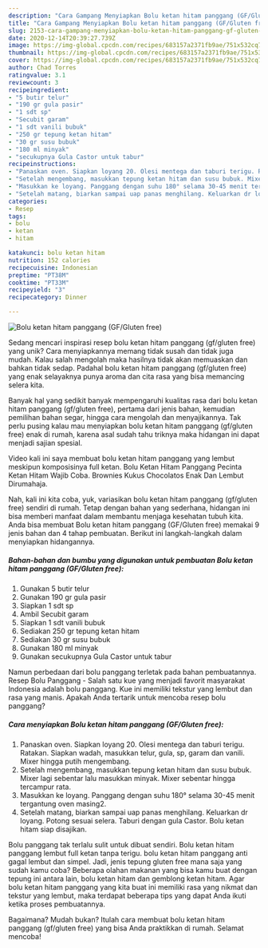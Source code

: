 ```yaml
---
description: "Cara Gampang Menyiapkan Bolu ketan hitam panggang (GF/Gluten free) Anti Gagal"
title: "Cara Gampang Menyiapkan Bolu ketan hitam panggang (GF/Gluten free) Anti Gagal"
slug: 2153-cara-gampang-menyiapkan-bolu-ketan-hitam-panggang-gf-gluten-free-anti-gagal
date: 2020-12-14T20:39:27.739Z
image: https://img-global.cpcdn.com/recipes/683157a2371fb9ae/751x532cq70/bolu-ketan-hitam-panggang-gfgluten-free-foto-resep-utama.jpg
thumbnail: https://img-global.cpcdn.com/recipes/683157a2371fb9ae/751x532cq70/bolu-ketan-hitam-panggang-gfgluten-free-foto-resep-utama.jpg
cover: https://img-global.cpcdn.com/recipes/683157a2371fb9ae/751x532cq70/bolu-ketan-hitam-panggang-gfgluten-free-foto-resep-utama.jpg
author: Chad Torres
ratingvalue: 3.1
reviewcount: 3
recipeingredient:
- "5 butir telur"
- "190 gr gula pasir"
- "1 sdt sp"
- "Secubit garam"
- "1 sdt vanili bubuk"
- "250 gr tepung ketan hitam"
- "30 gr susu bubuk"
- "180 ml minyak"
- "secukupnya Gula Castor untuk tabur"
recipeinstructions:
- "Panaskan oven. Siapkan loyang 20. Olesi mentega dan taburi terigu. Ratakan. Siapkan wadah, masukkan telur, gula, sp, garam dan vanili. Mixer hingga putih mengembang."
- "Setelah mengembang, masukkan tepung ketan hitam dan susu bubuk. Mixer lagi sebentar lalu masukkan minyak. Mixer sebentar hingga tercampur rata."
- "Masukkan ke loyang. Panggang dengan suhu 180° selama 30-45 menit tergantung oven masing2."
- "Setelah matang, biarkan sampai uap panas menghilang. Keluarkan dr loyang. Potong sesuai selera. Taburi dengan gula Castor. Bolu ketan hitam siap disajikan."
categories:
- Resep
tags:
- bolu
- ketan
- hitam

katakunci: bolu ketan hitam 
nutrition: 152 calories
recipecuisine: Indonesian
preptime: "PT38M"
cooktime: "PT33M"
recipeyield: "3"
recipecategory: Dinner

---
```



![Bolu ketan hitam panggang (GF/Gluten free)](https://img-global.cpcdn.com/recipes/683157a2371fb9ae/751x532cq70/bolu-ketan-hitam-panggang-gfgluten-free-foto-resep-utama.jpg)

Sedang mencari inspirasi resep bolu ketan hitam panggang (gf/gluten free) yang unik? Cara menyiapkannya memang tidak susah dan tidak juga mudah. Kalau salah mengolah maka hasilnya tidak akan memuaskan dan bahkan tidak sedap. Padahal bolu ketan hitam panggang (gf/gluten free) yang enak selayaknya punya aroma dan cita rasa yang bisa memancing selera kita.

Banyak hal yang sedikit banyak mempengaruhi kualitas rasa dari bolu ketan hitam panggang (gf/gluten free), pertama dari jenis bahan, kemudian pemilihan bahan segar, hingga cara mengolah dan menyajikannya. Tak perlu pusing kalau mau menyiapkan bolu ketan hitam panggang (gf/gluten free) enak di rumah, karena asal sudah tahu triknya maka hidangan ini dapat menjadi sajian spesial.

Video kali ini saya membuat bolu ketan hitam panggang yang lembut meskipun komposisinya full ketan. Bolu Ketan Hitam Panggang Pecinta Ketan Hitam Wajib Coba. Brownies Kukus Chocolatos Enak Dan Lembut Dirumahaja.


Nah, kali ini kita coba, yuk, variasikan bolu ketan hitam panggang (gf/gluten free) sendiri di rumah. Tetap dengan bahan yang sederhana, hidangan ini bisa memberi manfaat dalam membantu menjaga kesehatan tubuh kita. Anda bisa membuat Bolu ketan hitam panggang (GF/Gluten free) memakai 9 jenis bahan dan 4 tahap pembuatan. Berikut ini langkah-langkah dalam menyiapkan hidangannya.

<!--inarticleads1-->

##### Bahan-bahan dan bumbu yang digunakan untuk pembuatan Bolu ketan hitam panggang (GF/Gluten free):

1. Gunakan 5 butir telur
1. Gunakan 190 gr gula pasir
1. Siapkan 1 sdt sp
1. Ambil Secubit garam
1. Siapkan 1 sdt vanili bubuk
1. Sediakan 250 gr tepung ketan hitam
1. Sediakan 30 gr susu bubuk
1. Gunakan 180 ml minyak
1. Gunakan secukupnya Gula Castor untuk tabur


Namun perbedaan dari bolu panggang terletak pada bahan pembuatannya. Resep Bolu Panggang - Salah satu kue yang menjadi favorit masyarakat Indonesia adalah bolu panggang. Kue ini memiliki tekstur yang lembut dan rasa yang manis. Apakah Anda tertarik untuk mencoba resep bolu panggang? 

<!--inarticleads2-->

##### Cara menyiapkan Bolu ketan hitam panggang (GF/Gluten free):

1. Panaskan oven. Siapkan loyang 20. Olesi mentega dan taburi terigu. Ratakan. Siapkan wadah, masukkan telur, gula, sp, garam dan vanili. Mixer hingga putih mengembang.
1. Setelah mengembang, masukkan tepung ketan hitam dan susu bubuk. Mixer lagi sebentar lalu masukkan minyak. Mixer sebentar hingga tercampur rata.
1. Masukkan ke loyang. Panggang dengan suhu 180° selama 30-45 menit tergantung oven masing2.
1. Setelah matang, biarkan sampai uap panas menghilang. Keluarkan dr loyang. Potong sesuai selera. Taburi dengan gula Castor. Bolu ketan hitam siap disajikan.


Bolu panggang tak terlalu sulit untuk dibuat sendiri. Bolu ketan hitam panggang lembut full ketan tanpa terigu. bolu ketan hitam panggang anti gagal lembut dan simpel. Jadi, jenis tepung gluten free mana saja yang sudah kamu coba? Beberapa olahan makanan yang bisa kamu buat dengan tepung ini antara lain, bolu ketan hitam dan gemblong ketan hitam. Agar bolu ketan hitam panggang yang kita buat ini memiliki rasa yang nikmat dan tekstur yang lembut, maka terdapat beberapa tips yang dapat Anda ikuti ketika proses pembuatannya. 

Bagaimana? Mudah bukan? Itulah cara membuat bolu ketan hitam panggang (gf/gluten free) yang bisa Anda praktikkan di rumah. Selamat mencoba!
